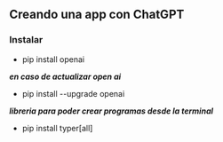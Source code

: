 ## Creando una app con ChatGPT

### Instalar
- pip install openai 

***en caso de actualizar open ai***
- pip install --upgrade openai 

***libreria para poder crear programas desde la terminal***
- pip install typer[all]